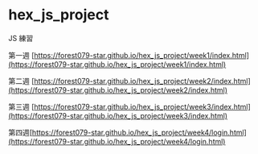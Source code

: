 # hex_js_project

 JS 練習
 
第一週 [https://forest079-star.github.io/hex_js_project/week1/index.html](https://forest079-star.github.io/hex_js_project/week1/index.html)

第二週 [https://forest079-star.github.io/hex_js_project/week2/index.html](https://forest079-star.github.io/hex_js_project/week2/index.html)

第三週 [https://forest079-star.github.io/hex_js_project/week3/index.html](https://forest079-star.github.io/hex_js_project/week3/index.html)

第四週[https://forest079-star.github.io/hex_js_project/week4/login.html](https://forest079-star.github.io/hex_js_project/week4/login.html)
